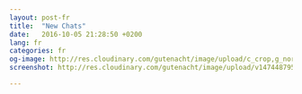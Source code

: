 ```yaml
---
layout: post-fr
title:  "New Chats"
date:   2016-10-05 21:28:50 +0200
lang: fr
categories: fr
og-image: http://res.cloudinary.com/gutenacht/image/upload/c_crop,g_north,h_335,q_100,w_640,x_0,y_0/v1474487956/fr/screenshots/03.jpg
screenshot: http://res.cloudinary.com/gutenacht/image/upload/v1474487956/fr/screenshots/03.jpg

---
```

